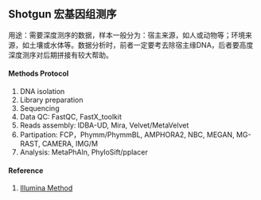 ## Shotgun 宏基因组测序

用途：需要深度测序的数据，样本一般分为：宿主来源，如人或动物等；环境来源，如土壤或水体等。数据分析时，前者一定要考去除宿主缘DNA，后者要高度深度测序对后期拼接有较大帮助。

#### Methods Protocol

1. DNA isolation
2. Library preparation
3. Sequencing
4. Data QC: FastQC, FastX_toolkit
5. Reads assembly: IDBA-UD, Mira, Velvet/MetaVelvet
6. Partipation: FCP，Phymm/PhymmBL, AMPHORA2, NBC, MEGAN, MG-RAST, CAMERA, IMG/M
7. Analysis: MetaPhAln, PhyloSift/pplacer


#### Reference

1. [Illumina Method](http://applications.illumina.com/applications/microbiology/microbial-sequencing-methods/shotgun-metagenomic-sequencing.html)
